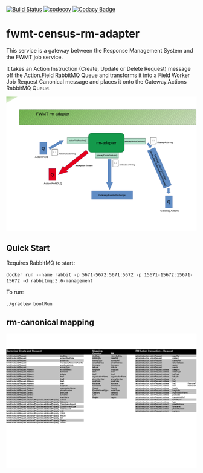 [![Build Status](https://travis-ci.org/ONSdigital/fwmt-rm-adapter.svg?branch=master)](https://travis-ci.org/ONSdigital/fwmt-rm-adapter) [![codecov](https://codecov.io/gh/ONSdigital/fwmt-rm-adapter/branch/master/graph/badge.svg)](https://codecov.io/gh/ONSdigital/fwmt-rm-adapter) [![Codacy Badge](https://api.codacy.com/project/badge/Grade/9a61e9e47fef456894559330ba96b82c)](https://www.codacy.com/app/ONSDigital_FWMT/fwmt-census-rm-adapter?utm_source=github.com&amp;utm_medium=referral&amp;utm_content=ONSdigital/fwmt-census-rm-adapter&amp;utm_campaign=Badge_Grade)
# fwmt-census-rm-adapter

This service is a gateway between the Response Management System and the FWMT job service.

It takes an Action Instruction (Create, Update or Delete Request) message off the Action.Field RabbitMQ Queue and transforms it into a Field Worker Job Request Canonical message and places it onto the Gateway.Actions RabbitMQ Queue.


![](/rmadapter-highlevel.png "rmadapter highlevel diagram")	

## Quick Start

Requires RabbitMQ to start:

	docker run --name rabbit -p 5671-5672:5671:5672 -p 15671-15672:15671-15672 -d rabbitmq:3.6-management

To run:

	./gradlew bootRun

## rm-canonical mapping

![](/canonical-rm-mapping.png "canonical - rm - mapping")	


